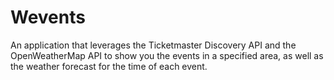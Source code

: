 # Wevents
An application that leverages the Ticketmaster Discovery API and the OpenWeatherMap API to show you the events in a specified area, as well as the weather forecast for the time of each event.
